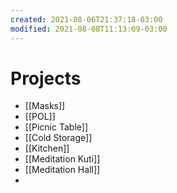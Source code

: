 ```yaml
---
created: 2021-08-06T21:37:18-03:00
modified: 2021-08-08T11:13:09-03:00
---
```


# Projects

- [[Masks]]
- [[POL]]
- [[Picnic Table]]
- [[Cold Storage]]
- [[Kitchen]]
- [[Meditation Kuti]]
- [[Meditation Hall]]
-
